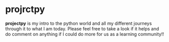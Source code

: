# projrctpy
**projectpy** is my intro to the python world and all my different journeys through it to what I am today.
Please feel free to take a look if it helps and do comment on anything if I could do more for us as a learning community!!

<HappyProgramming/>
